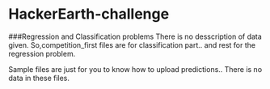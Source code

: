 # HackerEarth-challenge

###Regression and Classification problems
There is no desscription of data given.
So,competition_first files are for classification part..
and rest for the regression problem.

Sample files are just for you to know how to upload predictions..
There is no data in these files. 
